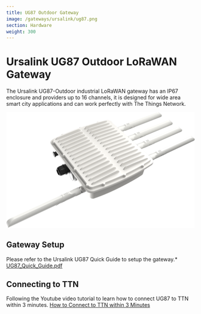 ```yaml
---
title: UG87 Outdoor Gateway
image: /gateways/ursalink/ug87.png
section: Hardware
weight: 300
---
```


# Ursalink UG87 Outdoor LoRaWAN Gateway

The Ursalink UG87-Outdoor industrial LoRaWAN gateway has an IP67 enclosure and providers up to 16 channels, it is designed for wide area smart city applications and can work perfectly with The Things Network.

![Ursalink_UG87_Gateway](ug87.png)


## Gateway Setup

Please refer to the Ursalink UG87 Quick Guide to setup the gateway.* [UG87_Quick_Guide.pdf](UG87_Quick_Guide.pdf)

## Connecting to TTN

Following the Youtube video tutorial to learn how to connect UG87 to TTN within 3 minutes. [How to Connect to TTN within 3 Minutes](https://www.youtube.com/watch?v=OklDvim2uKw&t=17s)
